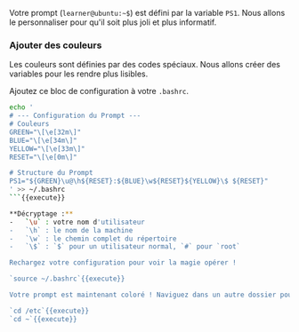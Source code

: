 Votre prompt (`learner@ubuntu:~$`) est défini par la variable `PS1`. Nous allons le personnaliser pour qu'il soit plus joli et plus informatif.

### Ajouter des couleurs

Les couleurs sont définies par des codes spéciaux. Nous allons créer des variables pour les rendre plus lisibles.

Ajoutez ce bloc de configuration à votre `.bashrc`.

```bash
echo '
# --- Configuration du Prompt ---
# Couleurs
GREEN="\[\e[32m\]"
BLUE="\[\e[34m\]"
YELLOW="\[\e[33m\]"
RESET="\[\e[0m\]"

# Structure du Prompt
PS1="${GREEN}\u@\h${RESET}:${BLUE}\w${RESET}${YELLOW}\$ ${RESET}"
' >> ~/.bashrc
```{{execute}}

**Décryptage :**
-   `\u` : votre nom d'utilisateur
-   `\h` : le nom de la machine
-   `\w` : le chemin complet du répertoire
-   `\$` : `$` pour un utilisateur normal, `#` pour `root`

Rechargez votre configuration pour voir la magie opérer !

`source ~/.bashrc`{{execute}}

Votre prompt est maintenant coloré ! Naviguez dans un autre dossier pour voir le chemin changer de couleur.

`cd /etc`{{execute}}
`cd ~`{{execute}}